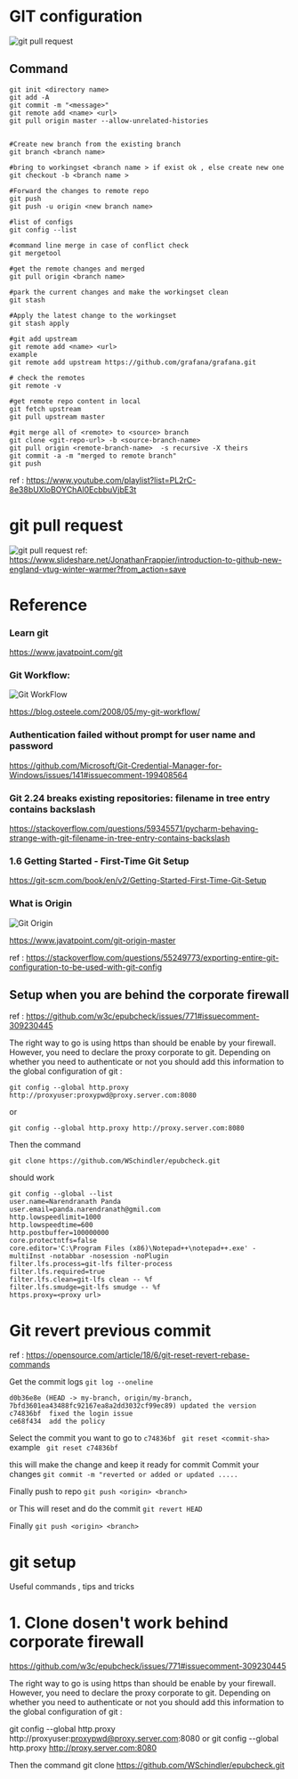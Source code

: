 # GIT  configuration 
![git pull request](https://github.com/NarendranathPanda/my-configuration/blob/master/img/git.png)



## Command 
```shell
git init <directory name>
git add -A 
git commit -m "<message>"
git remote add <name> <url>
git pull origin master --allow-unrelated-histories


#Create new branch from the existing branch
git branch <branch name>

#bring to workingset <branch name > if exist ok , else create new one
git checkout -b <branch name >

#Forward the changes to remote repo
git push
git push -u origin <new branch name>

#list of configs   
git config --list

#command line merge in case of conflict check 
git mergetool  

#get the remote changes and merged 
git pull origin <branch name> 

#park the current changes and make the workingset clean
git stash

#Apply the latest change to the workingset 
git stash apply 

#git add upstream 
git remote add <name> <url>
example
git remote add upstream https://github.com/grafana/grafana.git

# check the remotes 
git remote -v

#get remote repo content in local
git fetch upstream
git pull upstream master

#git merge all of <remote> to <source> branch
git clone <git-repo-url> -b <source-branch-name>
git pull origin <remote-branch-name>  -s recursive -X theirs
git commit -a -m "merged to remote branch"
git push

```
ref : https://www.youtube.com/playlist?list=PL2rC-8e38bUXloBOYChAl0EcbbuVjbE3t


# git pull request 
![git pull request](https://github.com/NarendranathPanda/my-configuration/blob/master/img/git.png)
ref: https://www.slideshare.net/JonathanFrappier/introduction-to-github-new-england-vtug-winter-warmer?from_action=save
# Reference 
### Learn git 
https://www.javatpoint.com/git

### Git Workflow: 
![Git WorkFlow](https://images.osteele.com/2008/git-transport.png)

https://blog.osteele.com/2008/05/my-git-workflow/

### Authentication failed without prompt for user name and password
https://github.com/Microsoft/Git-Credential-Manager-for-Windows/issues/141#issuecomment-199408564

### Git 2.24 breaks existing repositories: filename in tree entry contains backslash
https://stackoverflow.com/questions/59345571/pycharm-behaving-strange-with-git-filename-in-tree-entry-contains-backslash

### 1.6 Getting Started - First-Time Git Setup
https://git-scm.com/book/en/v2/Getting-Started-First-Time-Git-Setup

### What is Origin 
![Git Origin](https://static.javatpoint.com/tutorial/git/images/git-origin-master2.png)

https://www.javatpoint.com/git-origin-master

ref : 
https://stackoverflow.com/questions/55249773/exporting-entire-git-configuration-to-be-used-with-git-config


## Setup when you are behind the corporate firewall

ref : https://github.com/w3c/epubcheck/issues/771#issuecomment-309230445

The right way to go is using https than should be enable by your firewall. However, you need to declare the proxy corporate to git. 
Depending on whether you need to authenticate or not you should add this information to the global configuration of git :


```
git config --global http.proxy http://proxyuser:proxypwd@proxy.server.com:8080
```

or

```
git config --global http.proxy http://proxy.server.com:8080
```

Then the command

```
git clone https://github.com/WSchindler/epubcheck.git
```
should work




```shell
git config --global --list
user.name=Narendranath Panda
user.email=panda.narendranath@gmil.com
http.lowspeedlimit=1000
http.lowspeedtime=600
http.postbuffer=100000000
core.protectntfs=false
core.editor='C:\Program Files (x86)\Notepad++\notepad++.exe' -multiInst -notabbar -nosession -noPlugin
filter.lfs.process=git-lfs filter-process
filter.lfs.required=true
filter.lfs.clean=git-lfs clean -- %f
filter.lfs.smudge=git-lfs smudge -- %f
https.proxy=<proxy url>
```
# Git revert previous commit 
ref : https://opensource.com/article/18/6/git-reset-revert-rebase-commands

Get the commit logs 
```git log --oneline```

```
d0b36e8e (HEAD -> my-branch, origin/my-branch, 7bfd3601ea43488fc92167ea8a2dd3032cf99ec89) updated the version
c74836bf  fixed the login issue
ce68f434  add the policy
```


Select the commit you want to go to ```c74836bf```
``` git reset <commit-sha>```
example 
``` git reset c74836bf```

this will make the change and keep it ready for commit 
Commit your changes 
```git commit -m "reverted or added or updated .....```

Finally  push to repo
```git push <origin> <branch>```

or 
This will reset and do the commit 
```git revert HEAD```

Finally 
```git push <origin> <branch>```

# git setup
Useful commands , tips and tricks 


# 1. Clone dosen't work behind corporate firewall

https://github.com/w3c/epubcheck/issues/771#issuecomment-309230445


The right way to go is using https than should be enable by your firewall. However, you need to declare the proxy corporate to git. Depending on whether you need to authenticate or not you should add this information to the global configuration of git :

git config --global http.proxy http://proxyuser:proxypwd@proxy.server.com:8080
or
git config --global http.proxy http://proxy.server.com:8080

Then the command
git clone https://github.com/WSchindler/epubcheck.git



